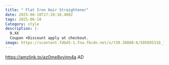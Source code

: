 ```yaml
---
title: " Flat Iron Hair Straightener"
date: 2025-06-10T17:20:18.408Z
tags: 2025-06-10
Category: style
description: |-
  9.XX
  Coupon +Discount apply at checkout.
image: https://scontent.fdbd5-1.fna.fbcdn.net/v/t39.30808-6/505895310_122163386264522111_6269028027318585707_n.jpg?_nc_cat=110&ccb=1-7&_nc_sid=127cfc&_nc_ohc=p1kQDxBY2WkQ7kNvwHBf1o4&_nc_oc=Adn5SOtE9HnzePFTnjQBWBy87KLF_nnIDjgZWpEuo0BN_NCAAorHtZ6YyIxPZLzM3STvOktLoJIqH11bshG_yIGJ&_nc_zt=23&_nc_ht=scontent.fdbd5-1.fna&_nc_gid=AAc378vkiAEGbRA6hYhZGQ&oh=00_AfP5FGfWE6PDPyrCcUdhkgBNt9_vZIr_jnMLy6bUjjpaKg&oe=684E44E0
---
```

https://amzlink.to/az0me8xvjnn4a   AD